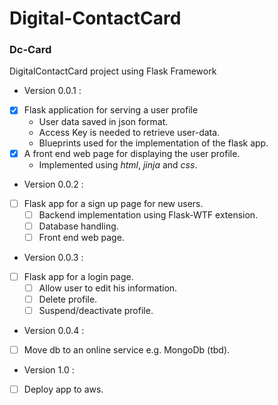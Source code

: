 # Digital-ContactCard 
### Dc-Card
DigitalContactCard project using Flask Framework

* Version 0.0.1 :
 - [x] Flask application for serving a user profile
	* User data saved in json format.
	* Access Key is needed to retrieve user-data.
	* Blueprints used for the implementation of the flask app.
 - [x] A front end web page for displaying the user profile.
	* Implemented using _html_, _jinja_ and _css_.
* Version 0.0.2 :
 -[ ] Flask app for a sign up page for new users.
	- [ ] Backend implementation using Flask-WTF extension.
	- [ ] Database handling.
	- [ ] Front end web page.

* Version 0.0.3 : 
 - [ ] Flask app for a login page.
	- [ ] Allow user to edit his information.
	- [ ] Delete profile.
	- [ ] Suspend/deactivate profile.
* Version 0.0.4 :
 - [ ] Move db to an online service e.g. MongoDb (tbd).

* Version 1.0 :
 - [ ] Deploy app to aws.

